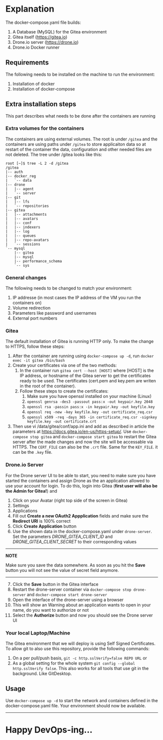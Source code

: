 # Explanation

The docker-compose.yaml file builds:

1. A Database (MySQL) for the Gitea environment
2. Gitea itself (https://gitea.io)
3. Drone.io server (https://drone.io)
4. Drone.io Docker runner

## Requirements

The following needs to be installed on the machine to run the environment:
1. Installation of docker
2. Installation of docker-compose

## Extra installation steps

This part describes what needs to be done after the containers are running

### Extra volumes for the containers
The containers are using external volumes. The root is under `/gitea` and the containers are using paths under `/gitea` to store applicaiton data so at restart of the container the data, configuration and other needed files are not deleted. The tree under /gitea looks like this:

	root [~]$ tree -L 2 -d /gitea
	/gitea
	|-- auth
	|-- docker_reg
	|   `-- data
	|-- drone
	|   |-- agent
	|   `-- server
	|-- git
	|   |-- lfs
	|   `-- repositories
	|-- gitea
	|   |-- attachments
	|   |-- avatars
	|   |-- conf
	|   |-- indexers
	|   |-- log
	|   |-- queues
	|   |-- repo-avatars
	|   `-- sessions
	`-- mysql
	    |-- gitea
	    |-- mysql
	    |-- performance_schema
	    `-- sys
	


### General changes

The following needs to be changed to match your environment:
1. IP addresse (in most cases the IP address of the VM you run the containers on) 
2. Volume redirection
3. Parameters like password and usernames
4. External port numbers 

### Gitea

The default installation of Gitea is running HTTP only. To make the change to HTTPS, follow these steps:
1. After the container are running using `docker-compose up -d`, run `docker exec -it gitea /bin/bash`
2. Create your certificates via one of the two methods:
	1. In the container run `gitea cert --host [HOST]` where [HOST] is the IP address, or hostname of the Gitea server to get the certificates ready to be used. The certificates (cert.pem and key.pem are writen in the root of the container). 
	2. Follow these steps to create the certificates:
		1. Make sure you have openssl installed on your machine (Linux) 
		2. `openssl genrsa -des3 -passout pass:x -out keypair.key 2048`
		3. `openssl rsa -passin pass:x -in keypair.key -out keyfile.key`
		4. `openssl req -new -key keyfile.key -out certificate_req.csr`
		5. `openssl x509 -req -days 365 -in certificate_req.csr -signkey keyfile.key -out certificate.crt`
3. Then use vi /data/gitea/conf/app.ini and add as described in article the parameters at https://docs.gitea.io/en-us/https-setup/. Use `docker-compose stop gitea` and `docker-compose start gitea` to restart the Gitea server after the made changes and now the site will be accessable via HTTPS. The `CERT_FILE` can also be the `.crt` file. Same for the `KEY_FILE`. it can be the `.key` file.

### Drone.io Server

For the Drone server UI to be able to start, you need to make sure you have started the containers and assign Drone as the an application allowed to use your account for login. To do this, login into Gitea (**first user will also be the Admin for Gitea!**) and 
1. Click on your Avatar (right top side of the screen in Gitea)
2. Settings
3. Applications
4. Fill out **Create a new OAuth2 Appplication** fields and make sure the **Redirect URI** is 100% correct
5. Click **Create Application** button
6. Use the shown data in the docker-compose.yaml under `drone-server`. Set the parameters *DRONE_GITEA_CLIENT_ID* and *DRONE_GITEA_CLIENT_SECRET* to their corresponding values

---
**NOTE**

Make sure you save the data somewhere. As soon as you hit the **Save** button you will not see the value of secret field anymore.

---
7. Click the **Save** button in the Gitea interface
8. Restart the drone-server container via `docker-compose stop drone-server` and `docker-compose start drone-server`
9. Open the interface of the drone-server using a browser
10. This will show an Warning about an application wants to open in your name, do you want to authorize or not
11. Select the **Authorize** button and now you should see the Drone server UI


### Your local Laptop/Machine
The Gitea environment that we will deploy is using Self Signed Certificates. To allow git to also use this repository, provide the following commands:
1. On a per pull/push basis, `git -c http.sslVerify=false REPO URL` or
2. As a global setting for the whole system `git config --global http.sslVerify false`. This also works for all tools that use git in the background. Like GitDesktop.


## Usage
Use `docker-compose up -d` to start the network and containers defined in the docker-compose.yaml file. Your environment should now be available. 


**********

# Happy DevOps-ing...
